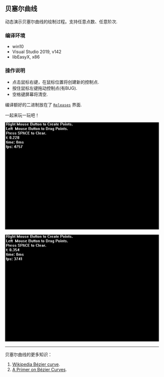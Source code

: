 贝塞尔曲线
---------------------------------

动态演示贝塞尔曲线的绘制过程。支持任意点数、任意阶次.

### 编译环境
 * win10
 * Visual Studio 2019, v142
 * libEasyX, x86

### 操作说明
 * 点击鼠标右键，在鼠标位置将创建新的控制点.
 * 按住鼠标左键拖动控制点(有BUG).
 * 空格键屏幕将清空.

编译额好的二进制放在了 [`Releases`](https://github.com/luuyiran/bezier-curves/releases/tag/v0.2) 界面.

一起来玩一玩吧！

![image](fig1.gif)

![image](fig2.gif)


----------------------

贝塞尔曲线的更多知识：

1. [Wikipedia Bézier curve](https://en.wikipedia.org/wiki/B%C3%A9zier_curve).
2. [A Primer on Bézier Curves](https://pomax.github.io/bezierinfo/).

